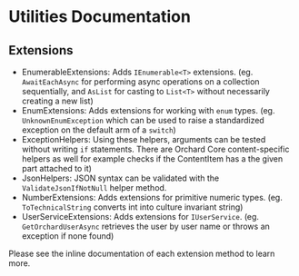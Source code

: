 ﻿# Utilities Documentation


## Extensions

- EnumerableExtensions: Adds `IEnumerable<T>` extensions. (eg. `AwaitEachAsync` for performing async operations on a collection sequentially, and `AsList` for casting to `List<T>` without necessarily creating a new list)
- EnumExtensions: Adds extensions for working with `enum` types. (eg. `UnknownEnumException` which can be used to raise a standardized exception on the default arm of a `switch`)
- ExceptionHelpers: Using these helpers, arguments can be tested without writing `if` statements. There are Orchard Core content-specific helpers as well for example checks if the ContentItem has a the given part attached to it)
- JsonHelpers: JSON syntax can be validated with the `ValidateJsonIfNotNull` helper method.
- NumberExtensions: Adds extensions for primitive numeric types. (eg. `ToTechnicalString` converts int into culture invariant string)
- UserServiceExtensions: Adds extensions for `IUserService`. (eg. `GetOrchardUserAsync` retrieves the user by user name or throws an exception if none found)

Please see the inline documentation of each extension method to learn more.
